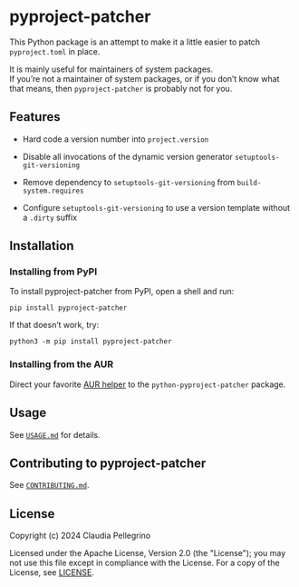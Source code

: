 # pyproject-patcher

This Python package is an attempt to make it a little easier to
patch `pyproject.toml` in place.

It is mainly useful for maintainers of system packages.  
If you’re not a maintainer of system packages, or if you don’t know
what that means, then `pyproject-patcher` is probably not for you.

## Features

- Hard code a version number into `project.version`

- Disable all invocations of the dynamic version generator
  `setuptools-git-versioning`

- Remove dependency to `setuptools-git-versioning` from
  `build-system.requires`

- Configure `setuptools-git-versioning` to use a version template
  without a `.dirty` suffix

## Installation

### Installing from PyPI

To install pyproject-patcher from PyPI, open a shell and run:

```shell
pip install pyproject-patcher
```

If that doesn’t work, try:

```shell
python3 -m pip install pyproject-patcher
```

### Installing from the AUR

Direct your favorite
[AUR helper](https://wiki.archlinux.org/title/AUR_helpers) to the
`python-pyproject-patcher` package.

## Usage

See [`USAGE.md`](https://github.com/claui/pyproject-patcher/blob/main/USAGE.md)
for details.

## Contributing to pyproject-patcher

See [`CONTRIBUTING.md`](https://github.com/claui/pyproject-patcher/blob/main/CONTRIBUTING.md).

## License

Copyright (c) 2024 Claudia Pellegrino

Licensed under the Apache License, Version 2.0 (the "License");
you may not use this file except in compliance with the License.
For a copy of the License, see [LICENSE](LICENSE).
